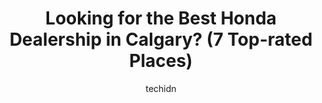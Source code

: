 ---
layout: ampstory
image: https://i0.wp.com/www.auto.or.id/wp-content/uploads/2023/06/honda-service-0-calgary-1686322541.jpeg?resize=640,853
author: techidn
featured: false
description: Calgary, Alberta, Canada is a haven for Honda Dealership enthusiasts, boasting an impressive array of 7 top-notch establishments. Whether youre a seasoned connoisseur or simply curious to e
title: Looking for the Best Honda Dealership in Calgary? (7 Top-rated Places)
cover:
   title: Looking for the Best Honda Dealership in Calgary? (7 Top-rated Places)
   subtitle: AUTO.OR.ID
   background: https://www.auto.or.id/wp-content/uploads/2023/06/honda-service-0-calgary-1686322541.jpeg

pages: 
 - layout: thirds
   top: <h1>#1 Village Honda</h1>
   bottom: "<p>We really enjoyed working with the team at Village Honda!Karim was very professional and assuring throughout the purchasing process. Our 2023 Honda CR-V Touring Hybrid 4D</p>"
   background: https://www.auto.or.id/wp-content/uploads/2023/06/honda-service-1-calgary-1686322543.jpeg
   backgroundblur: true
 - layout: thirds
   top: <h1>#2 Wheaton Honda West</h1>
   bottom: "<p>55 Glenbrook Pl SW, Calgary, AB T3E 6W4, Canada</p>"
   background: https://www.auto.or.id/wp-content/uploads/2023/06/honda-service-2-calgary-1686322543.jpeg
   cta:
      link: https://www.auto.or.id/looking-for-the-best-honda-dealership-in-calgary-7-top-rated-places/
      text: Looking for the Best Honda Dealership in Calgary? (7 Top-rated Places)
 - layout: thirds
   top: <h1>#3 Calgary Honda</h1>
   bottom: "<p>11700 Lake Fraser Dr SE, Calgary, AB T2J 7J5, Canada</p>"
   background: https://images.unsplash.com/photo-1551557479-80682eb12a86?ixlib=rb-4.0.3&ixid=MnwxMjA3fDB8MHxwaG90by1wYWdlfHx8fGVufDB8fHx8&auto=format&fit=crop&w=640&h=853&q=80
   cta:
      link: https://www.auto.or.id/looking-for-the-best-honda-dealership-in-calgary-7-top-rated-places/
      text: Looking for the Best Honda Dealership in Calgary? (7 Top-rated Places)
 - layout: thirds
   top: <h1>#4 Heritage Honda</h1>
   bottom: "<p>11609 40 St SE, Calgary, AB T2Z 4M8, Canada</p>"
   background: https://images.unsplash.com/photo-1639927665333-f658d65ef32a?ixlib=rb-4.0.3&ixid=MnwxMjA3fDB8MHxwaG90by1wYWdlfHx8fGVufDB8fHx8&auto=format&fit=crop&w=640&h=853&q=80
   cta:
      link: https://www.auto.or.id/looking-for-the-best-honda-dealership-in-calgary-7-top-rated-places/
      text: Looking for the Best Honda Dealership in Calgary? (7 Top-rated Places)
 - layout: thirds
   top: <h1>#5 Honda Motorcycles</h1>
   bottom: "<p>630 46 Ave NE #109, Calgary, AB T2E 8M9, Canada</p>"
   background: https://images.unsplash.com/photo-1619844175348-a10c44e6f66a?ixlib=rb-4.0.3&ixid=MnwxMjA3fDB8MHxwaG90by1wYWdlfHx8fGVufDB8fHx8&auto=format&fit=crop&w=640&h=853&q=80
   cta:
      link: https://www.auto.or.id/looking-for-the-best-honda-dealership-in-calgary-7-top-rated-places/
      text: Looking for the Best Honda Dealership in Calgary? (7 Top-rated Places)
 - layout: thirds
   top: <h1>#6 Honda Service Centre</h1>
   bottom: "<p>11700 Lake Fraser Dr SE, Calgary, AB T2J 7J5, Canada</p>"
   background: https://images.unsplash.com/photo-1596209716749-aee52a95737c?ixlib=rb-4.0.3&ixid=MnwxMjA3fDB8MHxwaG90by1wYWdlfHx8fGVufDB8fHx8&auto=format&fit=crop&w=640&h=853&q=80
   cta:
      link: https://www.auto.or.id/looking-for-the-best-honda-dealership-in-calgary-7-top-rated-places/
      text: Looking for the Best Honda Dealership in Calgary? (7 Top-rated Places)
 - layout: thirds
   top: <h1>#7 Honda Canada</h1>
   bottom: "<p>7019 8 St NE, Calgary, AB T2E 8A2, Canada</p>"
   background: https://images.unsplash.com/photo-1639928846412-63b3f15c6f21?ixlib=rb-4.0.3&ixid=MnwxMjA3fDB8MHxwaG90by1wYWdlfHx8fGVufDB8fHx8&auto=format&fit=crop&w=640&h=853&q=80
   cta:
      link: https://www.auto.or.id/looking-for-the-best-honda-dealership-in-calgary-7-top-rated-places/
      text: Looking for the Best Honda Dealership in Calgary? (7 Top-rated Places)
 - layout: thirds
   middle: Continue reading...
   background: https://images.unsplash.com/photo-1653047256226-ab0d16c758d5?ixlib=rb-4.0.3&ixid=MnwxMjA3fDB8MHxwaG90by1wYWdlfHx8fGVufDB8fHx8&auto=format&fit=crop&w=640&h=853&q=80
   cta:
      link: https://www.auto.or.id/looking-for-the-best-honda-dealership-in-calgary-7-top-rated-places/
      text: Looking for the Best Honda Dealership in Calgary? (7 Top-rated Places)

---